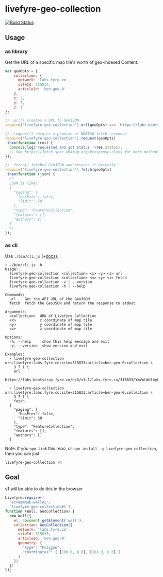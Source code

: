 # livefyre-geo-collection

[![Build Status](https://travis-ci.org/gobengo/livefyre-geo-collection.svg?branch=master)](https://travis-ci.org/gobengo/livefyre-geo-collection)

## Usage

### as library

Get the URL of a specific map tile's worth of geo-indexed Content.

```javascript
var geoOpts = {
    collection: {
      network: 'labs.fyre.co',
      siteId: 315833,
      articleId: 'ben-geo-0'
    },
    x: 3,
    y: 7,
    z: 1
};

// .url() creates a URL to GeoJSON
require('livefyre-geo-collection').url(geoOpts) === 'https://labs.bootstrap.fyre.co/bs3/v3.1/labs.fyre.co/315833/YmVuLWdlby0w/geojson/3/7/1.json';

// .request() returns a promise of WHATWG fetch response
require('livefyre-geo-collection').request(geoOpts)
.then(function (res) {
  console.log('requested and got status '+res.status);
  // See https://fetch.spec.whatwg.org/#response-class for more methods
});

// .fetch() fetches GeoJSON and returns it directly
require('livefyre-geo-collection').fetch(geoOpts)
.then(function (json) {
  /*
  JSON is like:
  {
    "paging": {
      "hasPrev": false,
      "limit": 50
    },
    "type": "FeatureCollection",
    "features": [],
    "authors": []
  }
  */
});
```

### as cli

Use `./bin/cli.js` (+[docs](./bin/doc.txt)).

```
⚡ ./bin/cli.js -h
Usage:
  livefyre-geo-collection <collection> <x> <y> <z> url
  livefyre-geo-collection <collection> <x> <y> <z> fetch
  livefyre-geo-collection -v | --version
  livefyre-geo-collection -h | --help

Commands:
  url    Get the API URL of the GeoJSON
  fetch  fetch the GeoJSON and return the response to stdout

Arguments:
  <collection>  URN of Livefyre Collection
  <x>           x coordinate of map tile
  <y>           y coordinate of map tile
  <z>           z coordinate of map tile

Options:
  -h, --help     show this help message and exit
  -v, --version  show version and exit

Examples:
  ⚡ livefyre-geo-collection urn:livefyre:labs.fyre.co:site=315833:article=ben-geo-0:collection \
    3 7 1 \
    url
  https://labs.bootstrap.fyre.co/bs3/v3.1/labs.fyre.co/315833/YmVuLWdlby0w/geojson/3/7/1.json

  ⚡ livefyre-geo-collection urn:livefyre:labs.fyre.co:site=315833:article=ben-geo-0:collection \
    3 7 1 \
    fetch    
  {
    "paging": {
      "hasPrev": false,
      "limit": 50
    },
    "type": "FeatureCollection",
    "features": [],
    "authors": []
  }
```

Note: If you `npm link` this repo, or `npm install -g livefyre-geo-collection`, then you can just

```
livefyre-geo-collection -h
```

## Goal

v1 will be able to do this in the browser

```javascript
Livefyre.require([
  'streamhub-wall#3',
  'livefyre-geo-collection#1'],
function (Wall, GeoCollection) {
  new Wall({
    el: document.getElement('wall'),
    collection: GeoCollection({
      network: 'labs.fyre.co',
      siteId: 315833,
      articleId: 'ben-geo-0'
      geometry: {
        "type": "Polygon",
        "coordinates": [ [100.0, 0.0], [101.0, 0.0] ]
      }
    })
  })
});
```
